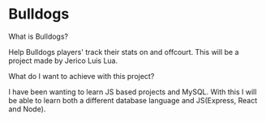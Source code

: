 # Bulldogs
What is Bulldogs?

Help Bulldogs players' track their stats on and offcourt. This will be a project made by Jerico Luis Lua.

What do I want to achieve with this project?

I have been wanting to learn JS based projects and MySQL. With this I will be able to learn both a different database language and JS(Express, React and Node).
